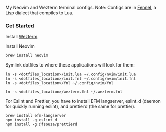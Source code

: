 My Neovim and Wezterm terminal configs.
Note: Configs are in [Fennel](https://fennel-lang.org/), a Lisp dialect that compiles to Lua.
  
### Get Started
Install [Wezterm](https://wezterm.org/index.html).

Install Neovim
```
brew install neovim
```

Symlink dotfiles to where these applications will look for them:
               
```
ln -s <dotfiles_location>/init.lua ~/.config/nvim/init.lua
ln -s <dotfiles_location>/init.fnl ~/.config/nvim/init.fnl
ln -s <dotfiles_location>/fnl ~/.config/nvim/fnl

ln -s <dotfiles_location>/wezterm.fnl ~/.wezterm.fnl
```

For Eslint and Prettier, you have to install EFM langserver, eslint_d (daemon for quickly running eslint), and prettierd (the same for prettier).

```
brew install efm-langserver
npm install -g eslint_d
npm install -g @fsouza/prettierd
```
                  
